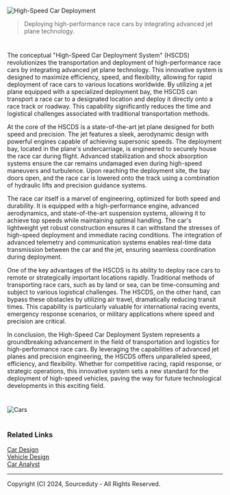 ![High-Speed Car Deployment](https://github.com/sourceduty/Airborne_Car_Deployment/assets/123030236/ee7925cb-fcaf-4719-8cd6-b17f251ab57e)

> Deploying high-performance race cars by integrating advanced jet plane technology.

#

The conceptual "High-Speed Car Deployment System" (HSCDS) revolutionizes the transportation and deployment of high-performance race cars by integrating advanced jet plane technology. This innovative system is designed to maximize efficiency, speed, and flexibility, allowing for rapid deployment of race cars to various locations worldwide. By utilizing a jet plane equipped with a specialized deployment bay, the HSCDS can transport a race car to a designated location and deploy it directly onto a race track or roadway. This capability significantly reduces the time and logistical challenges associated with traditional transportation methods.

At the core of the HSCDS is a state-of-the-art jet plane designed for both speed and precision. The jet features a sleek, aerodynamic design with powerful engines capable of achieving supersonic speeds. The deployment bay, located in the plane's undercarriage, is engineered to securely house the race car during flight. Advanced stabilization and shock absorption systems ensure the car remains undamaged even during high-speed maneuvers and turbulence. Upon reaching the deployment site, the bay doors open, and the race car is lowered onto the track using a combination of hydraulic lifts and precision guidance systems.

The race car itself is a marvel of engineering, optimized for both speed and durability. It is equipped with a high-performance engine, advanced aerodynamics, and state-of-the-art suspension systems, allowing it to achieve top speeds while maintaining optimal handling. The car's lightweight yet robust construction ensures it can withstand the stresses of high-speed deployment and immediate racing conditions. The integration of advanced telemetry and communication systems enables real-time data transmission between the car and the jet, ensuring seamless coordination during deployment.

One of the key advantages of the HSCDS is its ability to deploy race cars to remote or strategically important locations rapidly. Traditional methods of transporting race cars, such as by land or sea, can be time-consuming and subject to various logistical challenges. The HSCDS, on the other hand, can bypass these obstacles by utilizing air travel, dramatically reducing transit times. This capability is particularly valuable for international racing events, emergency response scenarios, or military applications where speed and precision are critical.

In conclusion, the High-Speed Car Deployment System represents a groundbreaking advancement in the field of transportation and logistics for high-performance race cars. By leveraging the capabilities of advanced jet planes and precision engineering, the HSCDS offers unparalleled speed, efficiency, and flexibility. Whether for competitive racing, rapid response, or strategic operations, this innovative system sets a new standard for the deployment of high-speed vehicles, paving the way for future technological developments in this exciting field.

#

![Cars](https://github.com/sourceduty/Airborne_Car_Deployment/assets/123030236/bb274fd3-d4ad-42cc-983c-d94d1deca4f8)

#
### Related Links

[Car Design](https://github.com/sourceduty/Car_Design)
<br>
[Vehicle Design](https://github.com/sourceduty/Vehicle_Design)
<br>
[Car Analyst](https://github.com/sourceduty/Car_Analyst)

***
Copyright (C) 2024, Sourceduty - All Rights Reserved.
